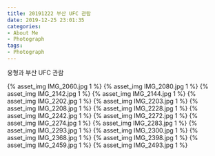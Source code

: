 ```yaml
---
title: 20191222 부산 UFC 관람
date: 2019-12-25 23:01:35
categories:
- About Me
- Photograph
tags:
- Photograph
---
```

웅형과 부산 UFC 관람

{% asset_img IMG_2060.jpg 1 %}
{% asset_img IMG_2080.jpg 1 %}
{% asset_img IMG_2142.jpg 1 %}
{% asset_img IMG_2144.jpg 1 %}
{% asset_img IMG_2202.jpg 1 %}
{% asset_img IMG_2203.jpg 1 %}
{% asset_img IMG_2208.jpg 1 %}
{% asset_img IMG_2228.jpg 1 %}
{% asset_img IMG_2242.jpg 1 %}
{% asset_img IMG_2272.jpg 1 %}
{% asset_img IMG_2274.jpg 1 %}
{% asset_img IMG_2283.jpg 1 %}
{% asset_img IMG_2293.jpg 1 %}
{% asset_img IMG_2300.jpg 1 %}
{% asset_img IMG_2368.jpg 1 %}
{% asset_img IMG_2398.jpg 1 %}
{% asset_img IMG_2459.jpg 1 %}
{% asset_img IMG_2493.jpg 1 %}
